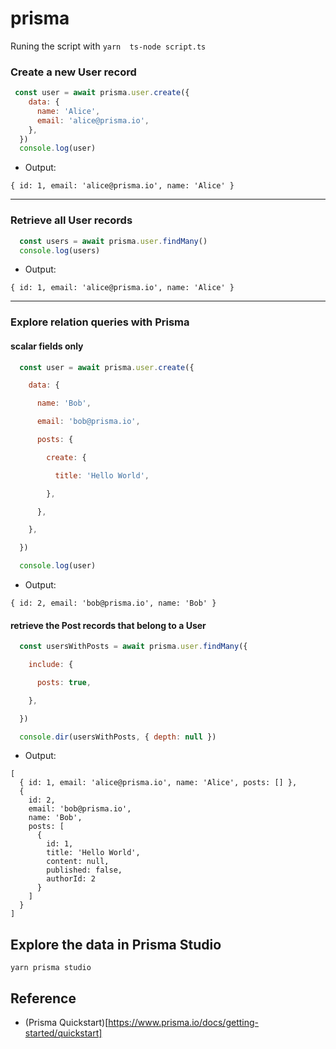 # prisma

Runing the script with `yarn  ts-node script.ts` 

### Create a new User record

```javascript
 const user = await prisma.user.create({
    data: {
      name: 'Alice',
      email: 'alice@prisma.io',
    },
  })
  console.log(user)
```

* Output:
```shell
{ id: 1, email: 'alice@prisma.io', name: 'Alice' }
```
----------------------------------------------------------------

### Retrieve all User records


```javascript
  const users = await prisma.user.findMany()
  console.log(users)
```

* Output:
```shell
{ id: 1, email: 'alice@prisma.io', name: 'Alice' }
```

----------------------------------------------------------------

### Explore relation queries with Prisma

#### scalar fields only

```javascript
  const user = await prisma.user.create({

    data: {

      name: 'Bob',

      email: 'bob@prisma.io',

      posts: {

        create: {

          title: 'Hello World',

        },

      },

    },

  })

  console.log(user)
```

* Output:
```shell
{ id: 2, email: 'bob@prisma.io', name: 'Bob' }
```

####  retrieve the Post records that belong to a User

```javascript
  const usersWithPosts = await prisma.user.findMany({

    include: {

      posts: true,

    },

  })

  console.dir(usersWithPosts, { depth: null })
```

* Output:
```shell
[
  { id: 1, email: 'alice@prisma.io', name: 'Alice', posts: [] },
  {
    id: 2,
    email: 'bob@prisma.io',
    name: 'Bob',
    posts: [
      {
        id: 1,
        title: 'Hello World',
        content: null,
        published: false,
        authorId: 2
      }
    ]
  }
]
```

## Explore the data in Prisma Studio

```shell
yarn prisma studio
```

## Reference

* (Prisma Quickstart)[https://www.prisma.io/docs/getting-started/quickstart]